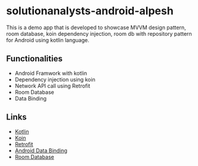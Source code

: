# solutionanalysts-android-alpesh
This is a demo app that is developed to showcase MVVM design pattern, room database, koin dependency injection, room db with repository pattern for Android using kotlin language.

## Functionalities
* Android Framwork with kotlin
* Dependency injection using koin
* Network API call using Retrofit
* Room Database
* Data Binding

## Links
* [Kotlin](https://kotlinlang.org/docs/reference/android-overview.html)
* [Koin](https://insert-koin.io/)
* [Retrofit](https://square.github.io/retrofit/)
* [Android Data Binding](https://developer.android.com/topic/libraries/data-binding/index.html)
* [Room Database](https://developer.android.com/training/data-storage/room)
